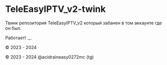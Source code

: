 # TeleEasyIPTV_v2-twink
Твинк репозитория TeleEasyIPTV_v2 который забанен в том аккаунте где он был.

Работает! ._.

© 2023 - 2024

© 2023 - 2024 @acidraineasy0272mc (tg)
